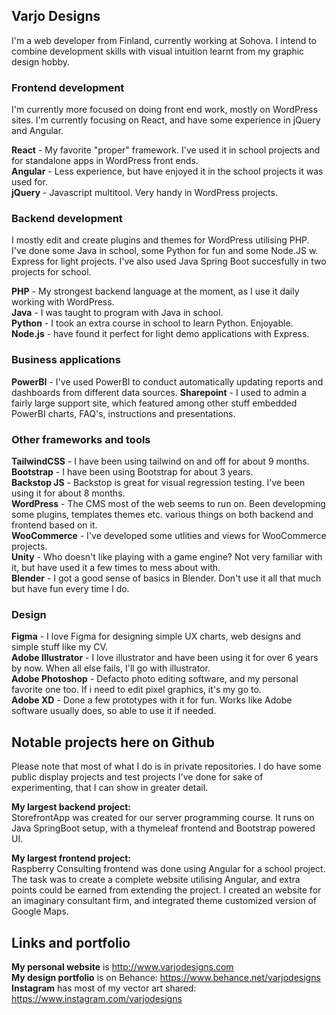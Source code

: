 ## Varjo Designs

I'm a web developer from Finland, currently working at Sohova. I intend to combine development skills with visual intuition learnt from my graphic design hobby. 

### Frontend development

I'm currently more focused on doing front end work, mostly on WordPress sites. I'm currently focusing on React, and have some experience in jQuery and Angular. 

**React** - My favorite "proper" framework. I've used it in school projects and for standalone apps in WordPress front ends.   
**Angular** - Less experience, but have enjoyed it in the school projects it was used for.  
**jQuery** - Javascript multitool. Very handy in WordPress projects.  

### Backend development

I mostly edit and create plugins and themes for WordPress utilising PHP. I've done some Java in school, some Python for fun and some Node.JS w. 
Express for light projects. I've also used Java Spring Boot succesfully in two projects for school.  

**PHP** - My strongest backend language at the moment, as I use it daily working with WordPress.  
**Java** - I was taught to program with Java in school.  
**Python** - I took an extra course in school to learn Python. Enjoyable.  
**Node.js** - have found it perfect for light demo applications with Express.  


### Business applications

**PowerBI** - I've used PowerBI to conduct automatically updating reports and dashboards from different data sources.
**Sharepoint** - I used to admin a fairly large support site, which featured among other stuff embedded PowerBI charts, FAQ's, instructions and presentations.   


### Other frameworks and tools

**TailwindCSS** - I have been using tailwind on and off for about 9 months.  
**Bootstrap** - I have been using Bootstrap for about 3 years.  
**Backstop JS** - Backstop is great for visual regression testing. I've been using it for about 8 months.  
**WordPress** - The CMS most of the web seems to run on. Been developming some plugins, templates themes etc. various things on both backend and frontend based on it.  
**WooCommerce** - I've developed some utlities and views for WooCommerce projects.  
**Unity** - Who doesn't like playing with a game engine? Not very familiar with it, but have used it a few times to mess about with.  
**Blender** - I got a good sense of basics in Blender. Don't use it all that much but have fun every time I do.   

### Design 

**Figma** - I love Figma for designing simple UX charts, web designs and simple stuff like my CV.  
**Adobe Illustrator** - I love illustrator and have been using it for over 6 years by now. When all else fails, I'll go with illustrator.  
**Adobe Photoshop** - Defacto photo editing software, and my personal favorite one too. If i need to edit pixel graphics, it's my go to.  
**Adobe XD** - Done a few prototypes with it for fun. Works like Adobe software usually does, so able to use it if needed.  

## Notable projects here on Github
Please note that most of what I do is in private repositories. I do have some public display projects and test projects I've done for sake of experimenting, that I can show in greater detail. 

**My largest backend project:**  
StorefrontApp was created for our server programming course. It runs on Java SpringBoot setup, with a thymeleaf frontend and Bootstrap powered UI. 

**My largest frontend project:**  
Raspberry Consulting frontend was done using Angular for a school project. The task was to create a complete website utilising Angular, and extra points could be earned from extending the project. I created an website for an imaginary consultant firm, and integrated theme customized version of Google Maps. 


## Links and portfolio

**My personal website** is http://www.varjodesigns.com  
**My design portfolio** is on Behance: https://www.behance.net/varjodesigns  
**Instagram** has most of my vector art shared: https://www.instagram.com/varjodesigns
